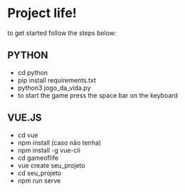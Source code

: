 # **Project life!**
to get started follow the steps below:

## PYTHON
* cd python
* pip install requirements.txt
* python3 jogo_da_vida.py
* to start the game press the space bar on the keyboard

## VUE.JS
* cd vue
* npm install (caso não tenha)
* npm install -g vue-cli
* cd gameoflife
* vue create seu_projeto
* cd seu_projeto
* npm run serve

